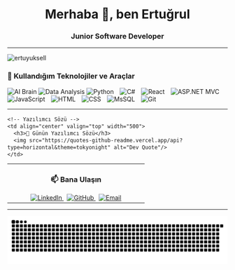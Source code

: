 <h1 align="center">Merhaba 👋, ben Ertuğrul</h1>
<h3 align="center">Junior Software Developer</h3>

---

<p align="left">
  <img src="https://komarev.com/ghpvc/?username=ertuyuksell&label=Profile%20views&color=0e75b6&style=flat" alt="ertuyuksell" />
</p>


### 🧰 Kullandığım Teknolojiler ve Araçlar

<p align="left">
  <img src="https://img.icons8.com/emoji/48/brain-emoji.png" width="40" alt="AI Brain"/>
  <img src="https://img.icons8.com/fluency/48/combo-chart.png" width="40" alt="Data Analysis"/>
  <img src="https://cdn.jsdelivr.net/gh/devicons/devicon/icons/python/python-original.svg" width="40" alt="Python" style="margin-right: 10px;"/>
  <img src="https://cdn.jsdelivr.net/gh/devicons/devicon/icons/csharp/csharp-original.svg" width="40" alt="C#" style="margin-right: 10px;"/>
  <img src="https://cdn.jsdelivr.net/gh/devicons/devicon/icons/react/react-original.svg" width="40" alt="React" style="margin-right: 10px;"/>
  <img src="https://upload.wikimedia.org/wikipedia/commons/0/0e/Microsoft_.NET_logo.png" width="40" alt="ASP.NET MVC" style="margin-right: 10px;"/>
  <img src="https://cdn.jsdelivr.net/gh/devicons/devicon/icons/javascript/javascript-original.svg" width="40" alt="JavaScript" style="margin-right: 10px;"/>
  <img src="https://cdn.jsdelivr.net/gh/devicons/devicon/icons/html5/html5-original.svg" width="40" alt="HTML" style="margin-right: 10px;"/>
  <img src="https://cdn.jsdelivr.net/gh/devicons/devicon/icons/css3/css3-original.svg" width="40" alt="CSS" style="margin-right: 10px;"/>
  <img src="https://img.icons8.com/color/48/000000/microsoft-sql-server.png" width="40" alt="MsSQL" style="margin-right: 10px;"/>
  <img src="https://cdn.jsdelivr.net/gh/devicons/devicon/icons/git/git-original.svg" width="40" alt="Git" style="margin-right: 10px;"/>


</p>


---


<table align="center">
  <tr>
    <!-- Bana Ulaşın -->
    <td align="center" valign="top" width="300">
      <h3>📫 Bana Ulaşın</h3>
      <a href="https://linkedin.com/in/ertugrul-yuksel" target="_blank">
        <img src="https://img.icons8.com/color/48/000000/linkedin.png" width="40" alt="LinkedIn"/>
      </a>
      &nbsp;
      <a href="https://github.com/ertuyuksell" target="_blank">
        <img src="https://img.icons8.com/ios-glyphs/30/000000/github.png" width="40" alt="GitHub"/>
      </a>
      &nbsp;
      <a href="mailto:ertuyuksell@gmail.com">
        <img src="https://img.icons8.com/color/48/000000/gmail-new.png" width="40" alt="Email"/>
      </a>
    </td>

    <!-- Yazılımcı Sözü -->
    <td align="center" valign="top" width="500">
      <h3>💬 Günün Yazılımcı Sözü</h3>
      <img src="https://quotes-github-readme.vercel.app/api?type=horizontal&theme=tokyonight" alt="Dev Quote"/>
    </td>
  </tr>
</table>


---

![snake gif](https://github.com/ertuyuksell/ertuyuksell/blob/output/github-contribution-grid-snake.svg)





